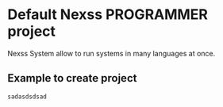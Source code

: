 # Default Nexss PROGRAMMER project

Nexss System allow to run systems in many languages at once.

## Example to create project

```
sadasdsdsad
```
